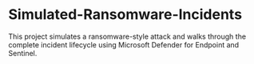 # Simulated-Ransomware-Incidents
This project simulates a ransomware-style attack and walks through the complete incident lifecycle using Microsoft Defender for Endpoint and Sentinel.
